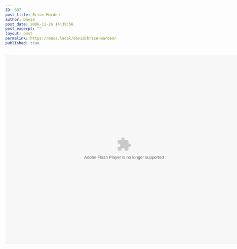 ```yaml
---
ID: 607
post_title: Brice Marden
author: David
post_date: 2006-11-26 14:39:56
post_excerpt: ""
layout: post
permalink: https://macs.local/david/brice-marden/
published: true
---
```

<embed style="width:750px; height:596px;" id="VideoPlayback" type="application/x-shockwave-flash" src="http://video.google.com/googleplayer.swf?docId=983257097746078134&hl=en" flashvars=""> </embed>